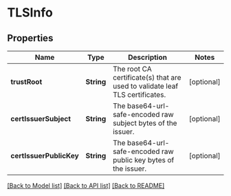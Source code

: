 # TLSInfo

## Properties
Name | Type | Description | Notes
------------ | ------------- | ------------- | -------------
**trustRoot** | **String** | The root CA certificate(s) that are used to validate leaf TLS certificates.  | [optional] 
**certIssuerSubject** | **String** | The base64-url-safe-encoded raw subject bytes of the issuer. | [optional] 
**certIssuerPublicKey** | **String** | The base64-url-safe-encoded raw public key bytes of the issuer.  | [optional] 

[[Back to Model list]](../README.md#documentation-for-models) [[Back to API list]](../README.md#documentation-for-api-endpoints) [[Back to README]](../README.md)


